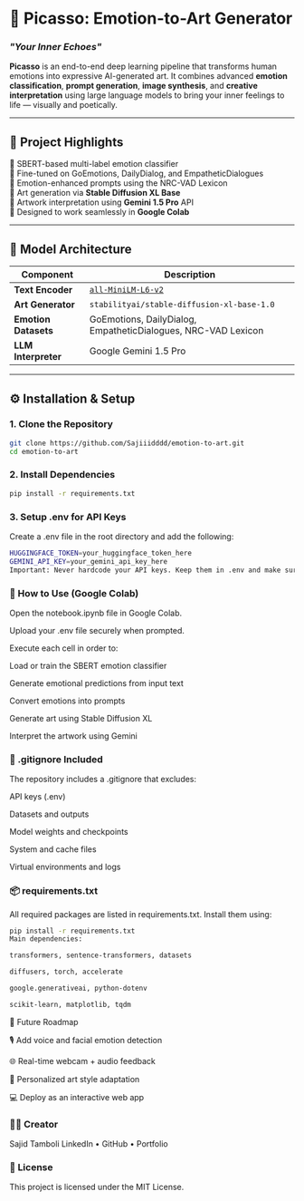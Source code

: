 # 🎨 Picasso: Emotion-to-Art Generator  
### *"Your Inner Echoes"*

**Picasso** is an end-to-end deep learning pipeline that transforms human emotions into expressive AI-generated art. It combines advanced **emotion classification**, **prompt generation**, **image synthesis**, and **creative interpretation** using large language models to bring your inner feelings to life — visually and poetically.

---

## 🌈 Project Highlights

🔹 SBERT-based multi-label emotion classifier  
🔹 Fine-tuned on GoEmotions, DailyDialog, and EmpatheticDialogues  
🔹 Emotion-enhanced prompts using the NRC-VAD Lexicon  
🔹 Art generation via **Stable Diffusion XL Base**  
🔹 Artwork interpretation using **Gemini 1.5 Pro** API  
🔹 Designed to work seamlessly in **Google Colab**

---

## 🧠 Model Architecture

| Component            | Description                                                                 |
|----------------------|-----------------------------------------------------------------------------|
| **Text Encoder**      | [`all-MiniLM-L6-v2`](https://huggingface.co/sentence-transformers/all-MiniLM-L6-v2) |
| **Art Generator**     | `stabilityai/stable-diffusion-xl-base-1.0`                                 |
| **Emotion Datasets**  | GoEmotions, DailyDialog, EmpatheticDialogues, NRC-VAD Lexicon              |
| **LLM Interpreter**   | Google Gemini 1.5 Pro                                                       |

---

## ⚙️ Installation & Setup

### 1. Clone the Repository

```bash
git clone https://github.com/Sajiiidddd/emotion-to-art.git
cd emotion-to-art
```
### 2. Install Dependencies
```bash
pip install -r requirements.txt
```
### 3. Setup .env for API Keys
Create a .env file in the root directory and add the following:

```bash
HUGGINGFACE_TOKEN=your_huggingface_token_here
GEMINI_API_KEY=your_gemini_api_key_here
Important: Never hardcode your API keys. Keep them in .env and make sure .env is listed in .gitignore.
```

### 🚀 How to Use (Google Colab)
Open the notebook.ipynb file in Google Colab.

Upload your .env file securely when prompted.

Execute each cell in order to:

Load or train the SBERT emotion classifier

Generate emotional predictions from input text

Convert emotions into prompts

Generate art using Stable Diffusion XL

Interpret the artwork using Gemini


### 🔐 .gitignore Included
The repository includes a .gitignore that excludes:

API keys (.env)

Datasets and outputs

Model weights and checkpoints

System and cache files

Virtual environments and logs

### 📦 requirements.txt
All required packages are listed in requirements.txt. Install them using:

```bash
pip install -r requirements.txt
Main dependencies:

transformers, sentence-transformers, datasets

diffusers, torch, accelerate

google.generativeai, python-dotenv

scikit-learn, matplotlib, tqdm
```

🔮 Future Roadmap

🎙️ Add voice and facial emotion detection

🌐 Real-time webcam + audio feedback

🧠 Personalized art style adaptation

💻 Deploy as an interactive web app

### 🧑‍🎨 Creator
Sajid Tamboli 
LinkedIn • GitHub • Portfolio

### 📄 License
This project is licensed under the MIT License.



